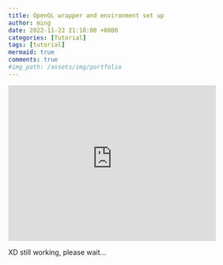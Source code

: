 ```yaml
---
title: OpenGL wrapper and environment set up
author: ming
date: 2022-11-22 21:10:00 +0800
categories: [Tutorial]
tags: [tutorial]     
mermaid: true
comments: true
#img_path: /assets/img/portfolio
---
```


<iframe width="420" height="315" src="http://www.youtube.com/embed/dQw4w9WgXcQ" frameborder="0" allowfullscreen></iframe>

XD still working, please wait...